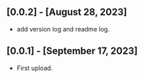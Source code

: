 ## [0.0.2] - [August 28, 2023]
* add version log and readme log.

## [0.0.1] - [September 17, 2023]
* First upload.
